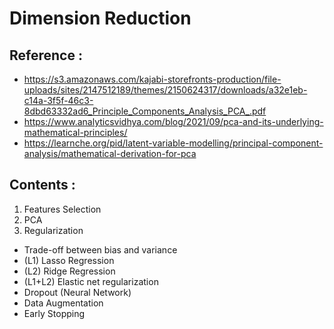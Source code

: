 # Dimension Reduction
## Reference :

- https://s3.amazonaws.com/kajabi-storefronts-production/file-uploads/sites/2147512189/themes/2150624317/downloads/a32e1eb-c14a-3f5f-46c3-8dbd63332ad6_Principle_Components_Analysis_PCA_.pdf
- https://www.analyticsvidhya.com/blog/2021/09/pca-and-its-underlying-mathematical-principles/
- https://learnche.org/pid/latent-variable-modelling/principal-component-analysis/mathematical-derivation-for-pca

## Contents :

1. Features Selection
2. PCA
3. Regularization
  - Trade-off between bias and variance
  - (L1) Lasso Regression
  - (L2) Ridge Regression
  - (L1+L2) Elastic net regularization
  - Dropout (Neural Network)
  - Data Augmentation
  - Early Stopping
